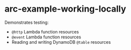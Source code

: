# arc-example-working-locally

Demonstrates testing:

- `@http` Lambda function resources
- `@event` Lambda function resources
- Reading and writing DynamoDB `@table` resources
